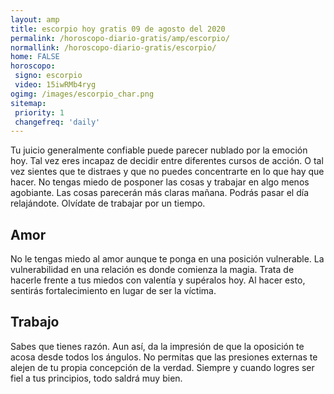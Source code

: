 ```yaml
---
layout: amp
title: escorpio hoy gratis 09 de agosto del 2020 
permalink: /horoscopo-diario-gratis/amp/escorpio/
normallink: /horoscopo-diario-gratis/escorpio/
home: FALSE
horoscopo:
 signo: escorpio
 video: 15iwRMb4ryg
ogimg: /images/escorpio_char.png
sitemap:
 priority: 1
 changefreq: 'daily'
---
```



Tu juicio generalmente confiable puede parecer nublado por la emoción hoy. Tal vez eres incapaz de decidir entre diferentes cursos de acción. O tal vez sientes que te distraes y que no puedes concentrarte en lo que hay que hacer. No tengas miedo de posponer las cosas y trabajar en algo menos agobiante. Las cosas parecerán más claras mañana. Podrás pasar el día relajándote. Olvídate de trabajar por un tiempo.

## Amor

No le tengas miedo al amor aunque te ponga en una posición vulnerable. La vulnerabilidad en una relación es donde comienza la magia. Trata de hacerle frente a tus miedos con valentía y supéralos hoy. Al hacer esto, sentirás fortalecimiento en lugar de ser la víctima.

## Trabajo

Sabes que tienes razón. Aun así, da la impresión de que la oposición te acosa desde todos los ángulos. No permitas que las presiones externas te alejen de tu propia concepción de la verdad. Siempre y cuando logres ser fiel a tus principios, todo saldrá muy bien.